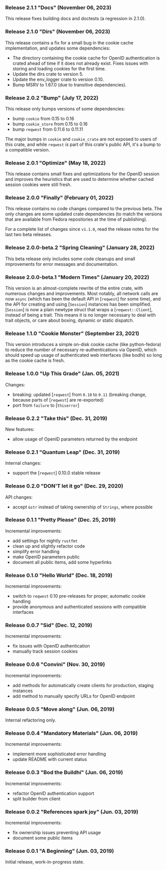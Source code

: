 ### Release 2.1.1 "Docs" (November 06, 2023)

This release fixes building docs and doctests (a regression in 2.1.0).

### Release 2.1.0 "Dirs" (November 06, 2023)

This release contains a fix for a small bug in the cookie cache implementation,
and updates some dependencies:

- The directory containing the cookie cache for OpenID authentication is crated
  ahead of time if it does not already exist. Fixes issues with storing and
  loading cookies for the first time.
- Update the dirs crate to version 5.
- Update the env_logger crate to version 0.10.
- Bump MSRV to 1.67.0 (due to transitive dependencies).

### Release 2.0.2 "Bump" (July 17, 2022)

This release only bumps versions of some dependencies:

- bump `cookie` from 0.15 to 0.16
- bump `cookie_store` from 0.15 to 0.16
- bump `reqwest` from 0.11.6 to 0.11.11

The major bumps in `cookie` and `cookie_crate` are not exposed to users of this
crate, and while `reqwest` *is* part of this crate's public API, it's a bump
to a compatible version.

### Release 2.0.1 "Optimize" (May 18, 2022)

This release contains small fixes and optimizations for the OpenID session and
improves the heuristics that are used to determine whether cached session
cookies were still fresh.

### Release 2.0.0 "Finally" (February 01, 2022)

This release contains no code changes compared to the previous beta. The only
changes are some updated crate dependencies (to match the versions that are
available from Fedora repositories at the time of publishing).

For a complete list of changes since `v1.1.0`, read the release notes for the
last two beta releases.

### Release 2.0.0-beta.2 "Spring Cleaning" (January 28, 2022)

This beta release only includes some code cleanups and small improvements for
error messages and documentation.

### Release 2.0.0-beta.1 "Modern Times" (January 20, 2022)

This version is an almost-complete rewrite of the entire crate, with
numerous changes and improvements. Most notably, all network calls are now
`async` (which has been the default API in [`reqwest`] for some time), and the
API for creating and using [`Session`] instances has been simplified.
[`Session`] is now a plain newtype struct that wraps a [`reqwest::Client`],
instead of being a trait. This means it is no longer necessary to deal with
trait objects, or care about boxing, dynamic or static dispatch.

### Release 1.1.0 "Cookie Monster" (September 23, 2021)

This version introduces a simple on-disk cookie cache (like python-fedora) to
reduce the number of necessary re-authentications via OpenID, which should
speed up usage of authenticated web interfaces (like bodhi) so long as the
cookie cache is fresh.

### Release 1.0.0 "Up This Grade" (Jan. 05, 2021)

Changes:

- breaking: updated [`reqwest`] from `0.10` to `0.11` (breaking change,
  because parts of [`reqwest`] are re-exported)
- port from `failure` to [`thiserror`]

### Release 0.2.2 "Take this" (Dec. 31, 2019)

New features:

- allow usage of OpenID parameters returned by the endpoint

### Release 0.2.1 "Quantum Leap" (Dec. 31, 2019)

Internal changes:

- support the [`reqwest`] 0.10.0 stable release

### Release 0.2.0 "DON'T let it go" (Dec. 29, 2020)

API changes:

- accept `&str` instead of taking ownership of `Strings`, where possible

### Release 0.1.1 "Pretty Please" (Dec. 25, 2019)

Incremental improvements:

- add settings for nightly `rustfmt`
- clean up and slightly refactor code
- simplify error handling
- make OpenID parameters public
- document all public items, add some hyperlinks

### Release 0.1.0 "Hello World" (Dec. 18, 2019)

Incremental improvements:

- switch to `reqwest` 0.10 pre-releases for proper, automatic cookie handling
- provide anonymous and authenticated sessions with compatible interfaces

### Release 0.0.7 "Sid" (Dec. 12, 2019)

Incremental improvements:

- fix issues with OpenID authentication
- manually track session cookies

### Release 0.0.6 "Convini" (Nov. 30, 2019)

Incremental improvements:

- add methods for automatically create clients for production, staging instances
- add method to manually specify URLs for OpenID endpoint

### Release 0.0.5 "Move along" (Jun. 06, 2019)

Internal refactoring only.

### Release 0.0.4 "Mandatory Materials" (Jun. 06, 2019)

Incremental improvements:

- implement more sophisticated error handling
- update README with current status

### Release 0.0.3 "Bod the Buildhi" (Jun. 06, 2019)

Incremental improvements:

- refactor OpenID authentication support
- split builder from client

### Release 0.0.2 "References spark joy" (Jun. 03, 2019)

Incremental improvements:

- fix ownership issues preventing API usage
- document some public items

### Release 0.0.1 "A Beginning" (Jun. 03, 2019)

Initial release, work-in-progress state.


